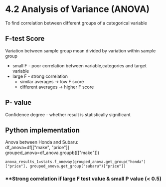 # 4.2 Analysis of Variance (ANOVA)

To find correlation between different groups of a categorical variable

## F-test Score
Variation between sample group mean divided by variation within sample group
* small F - poor correlation between variable,categories and target variable
* large F - strong correlation
    * similar averages -> low F score
    * different averages -> higher F score
    

## P- value 
Confidence degree - whether result is statistically significant

## Python implementation
Anova between Honda and Subaru:  
df_anova=df[["make", "price"]]  
grouped_anova=df_anova.groupb([["make"]])

`anova_results_1=stats.f_oneway(grouped_anova.get_group("honda")["price"], grouped_anova.get_group("subaru")["price"])`

### **Strong correlation if large F test value & small P value (< 0.5)